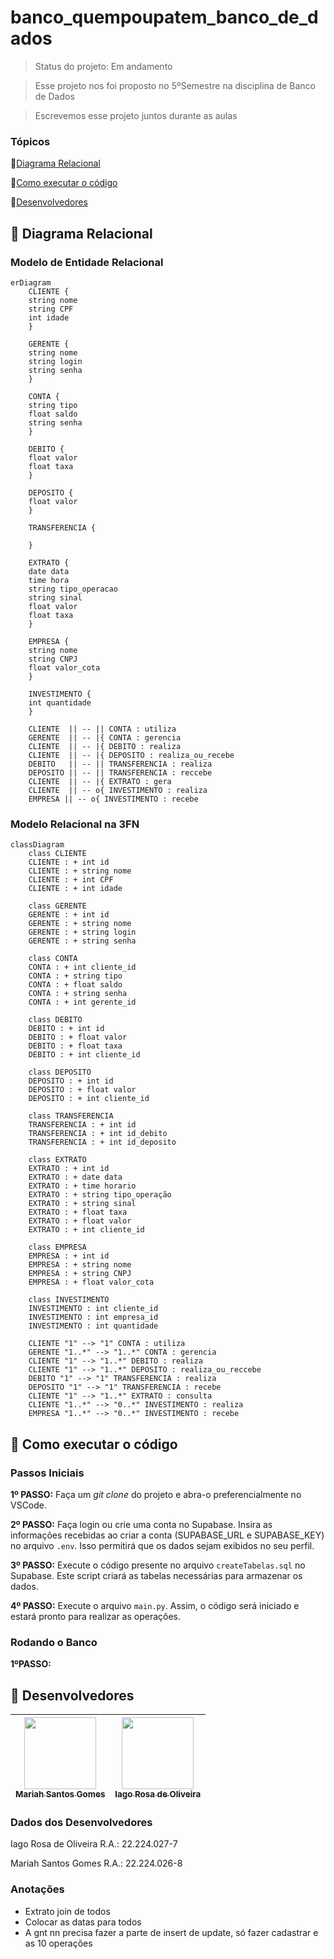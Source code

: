 # banco_quempoupatem_banco_de_dados

> Status do projeto: Em andamento

> Esse projeto nos foi proposto no 5ºSemestre na disciplina de Banco de Dados

> Escrevemos esse projeto juntos durante as aulas

### Tópicos
🔹[Diagrama Relacional](#straight_ruler-diagrama-relacional)

🔹[Como executar o código](#space_invader-como-executar-o-código)

🔹[Desenvolvedores](#busts_in_silhouette-desenvolvedores)

## :straight_ruler: Diagrama Relacional
### Modelo de Entidade Relacional
```mermaid
erDiagram
    CLIENTE {
    string nome
    string CPF
    int idade
    }

    GERENTE {
    string nome
    string login
    string senha
    }

    CONTA {
    string tipo
    float saldo
    string senha
    }

    DEBITO {
    float valor
    float taxa
    }

    DEPOSITO {
    float valor
    }

    TRANSFERENCIA {

    }

    EXTRATO {
    date data
    time hora
    string tipo_operacao
    string sinal
    float valor
    float taxa
    }

    EMPRESA {
    string nome
    string CNPJ
    float valor_cota
    }

    INVESTIMENTO {
    int quantidade
    }

    CLIENTE  || -- || CONTA : utiliza
    GERENTE  || -- |{ CONTA : gerencia
    CLIENTE  || -- |{ DEBITO : realiza
    CLIENTE  || -- |{ DEPOSITO : realiza_ou_recebe
    DEBITO   || -- || TRANSFERENCIA : realiza
    DEPOSITO || -- || TRANSFERENCIA : reccebe
    CLIENTE  || -- |{ EXTRATO : gera 
    CLIENTE  || -- o{ INVESTIMENTO : realiza
    EMPRESA || -- o{ INVESTIMENTO : recebe
```
### Modelo Relacional na 3FN
```mermaid
classDiagram
    class CLIENTE
    CLIENTE : + int id
    CLIENTE : + string nome
    CLIENTE : + int CPF
    CLIENTE : + int idade

    class GERENTE
    GERENTE : + int id
    GERENTE : + string nome
    GERENTE : + string login
    GERENTE : + string senha

    class CONTA
    CONTA : + int cliente_id
    CONTA : + string tipo
    CONTA : + float saldo
    CONTA : + string senha
    CONTA : + int gerente_id

    class DEBITO
    DEBITO : + int id
    DEBITO : + float valor
    DEBITO : + float taxa
    DEBITO : + int cliente_id

    class DEPOSITO
    DEPOSITO : + int id
    DEPOSITO : + float valor
    DEPOSITO : + int cliente_id

    class TRANSFERENCIA
    TRANSFERENCIA : + int id
    TRANSFERENCIA : + int id_debito
    TRANSFERENCIA : + int id_deposito

    class EXTRATO
    EXTRATO : + int id
    EXTRATO : + date data 
    EXTRATO : + time horario
    EXTRATO : + string tipo_operação
    EXTRATO : + string sinal
    EXTRATO : + float taxa
    EXTRATO : + float valor
    EXTRATO : + int cliente_id
    
    class EMPRESA
    EMPRESA : + int id
    EMPRESA : + string nome
    EMPRESA : + string CNPJ
    EMPRESA : + float valor_cota

    class INVESTIMENTO
    INVESTIMENTO : int cliente_id
    INVESTIMENTO : int empresa_id
    INVESTIMENTO : int quantidade

    CLIENTE "1" --> "1" CONTA : utiliza
    GERENTE "1..*" --> "1..*" CONTA : gerencia
    CLIENTE "1" --> "1..*" DEBITO : realiza
    CLIENTE "1" --> "1..*" DEPOSITO : realiza_ou_reccebe
    DEBITO "1" --> "1" TRANSFERENCIA : realiza
    DEPOSITO "1" --> "1" TRANSFERENCIA : recebe
    CLIENTE "1" --> "1..*" EXTRATO : consulta
    CLIENTE "1..*" --> "0..*" INVESTIMENTO : realiza
    EMPRESA "1..*" --> "0..*" INVESTIMENTO : recebe 
```
## :space_invader: Como executar o código
### Passos Iniciais
**1º PASSO:** Faça um *git clone* do projeto e abra-o preferencialmente no VSCode.

**2º PASSO:** Faça login ou crie uma conta no Supabase. Insira as informações recebidas ao criar a conta (SUPABASE_URL e SUPABASE_KEY) no arquivo `.env`. Isso permitirá que os dados sejam exibidos no seu perfil.

**3º PASSO:** Execute o código presente no arquivo `createTabelas.sql` no Supabase. Este script criará as tabelas necessárias para armazenar os dados.

**4º PASSO:** Execute o arquivo `main.py`. Assim, o código será iniciado e estará pronto para realizar as operações.

### Rodando o Banco
**1ºPASSO:** 

## :busts_in_silhouette: Desenvolvedores
| [<img loading="lazy" src="https://github.com/Mariah-Gomes/ProjetoCompMovel1/assets/141663285/e6827fd1-d8fe-4740-b6fc-fbbfccd05752" width=115><br><sub>Mariah Santos Gomes</sub>](https://github.com/Mariah-Gomes) | [<img loading="lazy" src="https://github.com/Mariah-Gomes/ProjetoCompMovel1/assets/141663285/66d7e656-b9e4-43b7-94fa-931b736df881" width=115><br><sub>Iago Rosa de Oliveira</sub>](https://github.com/iagorosa28) |
| :---: | :---: |

### Dados dos Desenvolvedores
Iago Rosa de Oliveira R.A.: 22.224.027-7

Mariah Santos Gomes R.A.: 22.224.026-8

### Anotações
- Extrato join de todos
- Colocar as datas para todos
- A gnt nn precisa fazer a parte de insert de update, só fazer cadastrar e as 10 operações
